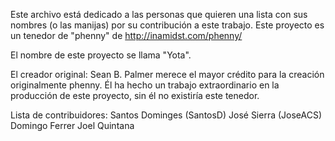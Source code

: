 Este archivo está dedicado a las personas que quieren una lista con sus nombres (o las manijas) por su contribución a este trabajo. Este proyecto es un tenedor de "phenny" de http://inamidst.com/phenny/

El nombre de este proyecto se llama "Yota".

El creador original: Sean B. Palmer merece el mayor crédito para la creación originalmente phenny. Él ha hecho un trabajo extraordinario en la producción de este proyecto, sin él no existiría este tenedor.


Lista de contribuidores:
Santos Dominges (SantosD)
José Sierra (JoseACS)
Domingo Ferrer
Joel Quintana
